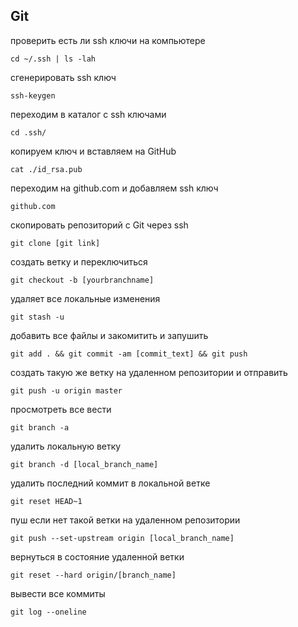 ## Git


проверить есть ли ssh ключи на компьютере
```
cd ~/.ssh | ls -lah
```

сгенерировать ssh ключ
```
ssh-keygen
```

переходим в каталог с ssh ключами
```
cd .ssh/
```

копируем ключ и вставляем на GitHub
```
cat ./id_rsa.pub
```

переходим на github.com и добавляем ssh ключ
```
github.com
```

скопировать репозиторий с Git через ssh
```
git clone [git link]
```

создать ветку и переключиться
```
git checkout -b [yourbranchname]
```

удаляет все локальные изменения
```
git stash -u
```

добавить все файлы и закомитить и запушить
```
git add . && git commit -am [commit_text] && git push
```

создать такую же ветку на удаленном репозитории и отправить
```
git push -u origin master
```

просмотреть все вести
```
git branch -a
```

удалить локальную ветку
```
git branch -d [local_branch_name]
```

удалить последний коммит в локальной ветке
```
git reset HEAD~1
```

пуш если нет такой ветки на удаленном репозитории
```
git push --set-upstream origin [local_branch_name]
```

вернуться в состояние удаленной ветки
```
git reset --hard origin/[branch_name]
``` 

вывести все коммиты
```
git log --oneline
```
```

```

```

```

```

```

```

```

```

```

```

```

```

```

```

```

```

```

```

```

```

```

```

```

```

```

```

```

```

```

```

```

```

```

```

```

```

```

```

```

```

```

```

```

```

```

```

```

```

```

```

```

```

```

```

```

```

```

```

```

```

```

```

```

```

```

```

```

```

```

```

```

```

```

```

```

```

```

```

```

```

```

```

```

```

```

```

```

```

```

```

```

```

```

```

```

```

```

```

```

```

```

```

```

```

```

```

```

```

```

```

```

```

```

```

```

```

```

```

```

```

```

```

```

```

```

```

```

```

```

```

```

```

```

```

```

```

```

```

```

```

```

```

```

```

```

```

```

```

```

```

```

```

```

```

```

```

```

```

```

```

```

```

```

```

```

```

```

```

```

```

```

```

```

```

```

```

```

```

```

```

```

```

```

```

```

```

```

```

```

```

```

```

```

```

```

```

```

```

```

```

```

```

```

```

```

```

```

```

```

```

```

```

```

```

```

```

```

```

```

```

```

```

```

```

```

```

```

```

```

```

```

```

```

```

```

```

```

```

```

```

```

```

```

```

```

```

```

```

```

```

```

```

```

```

```

```

```

```

```

```

```

```

```

```

```

```

```

```

```

```

```

```

```

```

```

```

```

```

```

```

```

```

```

```

```

```

```

```

```

```

```

```

```

```

```

```

```

```

```

```

```

```

```

```

```

```

```

```

```

```

```

```

```

```

```

```

```

```

```

```

```

```

```

```

```

```

```

```

```

```

```

```

```

```

```

```

```

```

```

```

```

```

```

```

```

```

```

```

```

```

```

```

```

```

```

```

```

```

```

```

```

```

```

```

```

```

```

```

```

```

```

```

```

```

```

```

```

```

```

```

```

```

```
